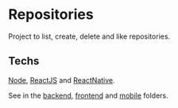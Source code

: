 # Repositories

Project to list, create, delete and like repositories.

## Techs

[Node](https://nodejs.org/en/), [ReactJS](https://pt-br.reactjs.org/) and [ReactNative](https://reactnative.dev/).

See in the [backend](./backend), [frontend](./frontend) and [mobile](./mobile) folders.
